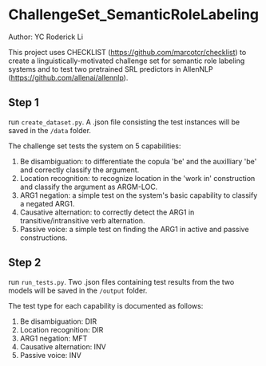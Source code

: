 # ChallengeSet_SemanticRoleLabeling
Author: YC Roderick Li

This project uses CHECKLIST (https://github.com/marcotcr/checklist) to create a linguistically-motivated challenge set for semantic role labeling systems and to test two pretrained SRL predictors in AllenNLP (https://github.com/allenai/allennlp). 

## Step 1
run `create_dataset.py`. A .json file consisting the test instances will be saved in the `/data` folder.

The challenge set tests the system on 5 capabilities:
1. Be disambiguation: to differentiate the copula 'be' and the auxilliary 'be' and correctly classify the argument.
2. Location recognition: to recognize location in the 'work in' construction and classify the argument as ARGM-LOC.
3. ARG1 negation: a simple test on the system's basic capability to classify a negated ARG1.
4. Causative alternation: to correctly detect the ARG1 in transitive/intransitive verb alternation.
5. Passive voice: a simple test on finding the ARG1 in active and passive constructions.

## Step 2
run `run_tests.py`. Two .json files containing test results from the two models will be saved in the `/output` folder.

The test type for each capability is documented as follows:
1. Be disambiguation: DIR
2. Location recognition: DIR
3. ARG1 negation: MFT
4. Causative alternation: INV
5. Passive voice: INV
